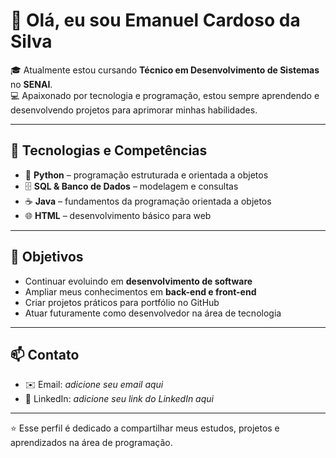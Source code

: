 # 👋 Olá, eu sou Emanuel Cardoso da Silva  

🎓 Atualmente estou cursando **Técnico em Desenvolvimento de Sistemas** no **SENAI**.  
💻 Apaixonado por tecnologia e programação, estou sempre aprendendo e desenvolvendo projetos para aprimorar minhas habilidades.  

---

## 🚀 Tecnologias e Competências  

- 🐍 **Python** – programação estruturada e orientada a objetos  
- 🗄️ **SQL & Banco de Dados** – modelagem e consultas  
- ☕ **Java** – fundamentos da programação orientada a objetos  
- 🌐 **HTML** – desenvolvimento básico para web  

---

## 🎯 Objetivos  

- Continuar evoluindo em **desenvolvimento de software**  
- Ampliar meus conhecimentos em **back-end e front-end**  
- Criar projetos práticos para portfólio no GitHub  
- Atuar futuramente como desenvolvedor na área de tecnologia  

---

## 📫 Contato  

- ✉️ Email: *adicione seu email aqui*  
- 🔗 LinkedIn: *adicione seu link do LinkedIn aqui*  

---

⭐ Esse perfil é dedicado a compartilhar meus estudos, projetos e aprendizados na área de programação.  


<!--
**Manuzera44/Manuzera44** is a ✨ _special_ ✨ repository because its `README.md` (this file) appears on your GitHub profile.

Here are some ideas to get you started:

- 🔭 I’m currently working on ...
- 🌱 I’m currently learning ...
- 👯 I’m looking to collaborate on ...
- 🤔 I’m looking for help with ...
- 💬 Ask me about ...
- 📫 How to reach me: ...
- 😄 Pronouns: ...
- ⚡ Fun fact: ...
-->

